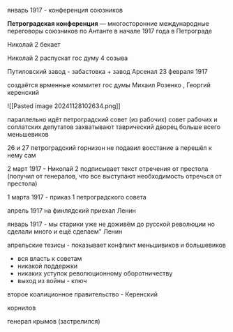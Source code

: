 январь 1917 - конференция союзников

**Петроградская конференция** — многосторонние международные переговоры союзников по Антанте в начале 1917 года в Петрограде

Николай 2 бекает

Николай 2 распускат гос думу 4 созыва


Путиловский завод - забастовка + завод Арсенал 
23 февраля 1917 

создаётся врменные коммитет гос думы
Михаил Розенко , 
Георгий
керенский

![[Pasted image 20241128102634.png]]

параллельно идёт петроградский совет (из рабочих)
совет рабочих и соллатских депутатов
захватывают таврический дворец
больше всего меньшевиков 


26 и 27 петроградский горнизон не подавил восстание а перешёл к нему сам 


2 март 1917 - Николай 2 подписывает текст отречения от престола (получил от генералов, что все выступают необходимость отречься от престола)

1 марта 1917 - приказ 1 петроградского совета 

апрель 1917 на финлядский приехал Ленин

январь 1917 - мы старики уже не доживём до русской революции но сделали много и ещё сделаем" Ленин 

апрельские тезисы - показывает конфликт меньшивиков и большевиков
- вся власть к советам 
- никакой поддержки 
- никаких уступок революционному оборотничеству
- выход из войны - ключ


второе коалиционное правительство - Керенский

корнилов 

генерал крымов (застрелился)

